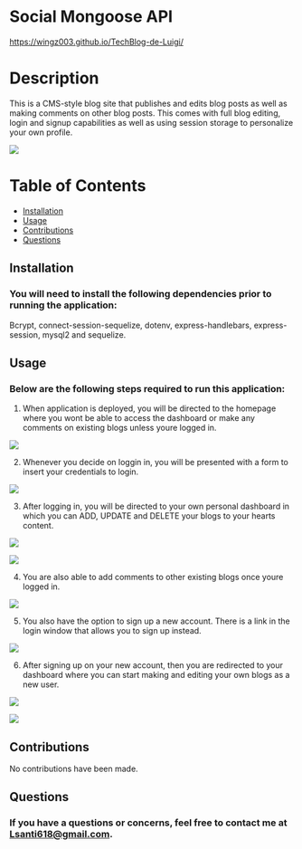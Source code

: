 # Social Mongoose API
https://wingz003.github.io/TechBlog-de-Luigi/



# Description
This is a CMS-style blog site that publishes and edits blog posts as well as making comments on other blog posts.
This comes with full blog editing, login and signup capabilities as well as using session storage to personalize your own profile.


![](img/homepage.png)



# Table of Contents
* [Installation](#installation)
* [Usage](#usage)
* [Contributions](#contributions)
* [Questions](#questions)



## Installation
### You will need to install the following dependencies prior to running the application:</br>

Bcrypt, connect-session-sequelize, dotenv, express-handlebars, express-session, mysql2 and sequelize.

## Usage 
### Below are the following steps required to run this application:</br>

1. When application is deployed, you will be directed to the homepage where you wont be able to access the dashboard or make any comments on existing blogs unless youre logged in.

![](img/commentsNoLog.png)

2. Whenever you decide on loggin in, you will be presented with a form to insert your credentials to login.

![](img/loginSal.png)

3. After logging in, you will be directed to your own personal dashboard in which you can ADD, UPDATE and DELETE your blogs to your hearts content.

![](img/editAndCreateBlog.png)

![](img/deleteBlog.png)

4. You are also able to add comments to other existing blogs once youre logged in.

![](img/addingComments.png)

5. You also have the option to sign up a new account. There is a link in the login window that allows you to sign up instead.

![](img/signUp.png)

6. After signing up on your new account, then you are redirected to your dashboard where you can start making and editing your own blogs as a new user.

![](img/newAcctDash.png)

![](img/newAcctAddBlogs.png)





## Contributions</br>

No contributions have been made.




## Questions
### If you have a questions or concerns, feel free to contact me at Lsanti618@gmail.com.
